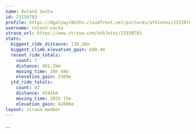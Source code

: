 ```yaml
---
name: Roland Socha
id: 23150783
profile: https://dgalywyr863hv.cloudfront.net/pictures/athletes/23150783/14745672/4/large.jpg
username: roland-socha
strava_url: https://www.strava.com/athletes/23150783
stats:
  biggest_ride_distance: 138.2km
  biggest_climb_elevation_gain: 688.4m
  recent_ride_totals:
    count: 7
    distance: 461.2km
    moving_time: 16h 48m
    elevation_gain: 2105m
  ytd_ride_totals:
    count: 92
    distance: 4541km
    moving_time: 203h 15m
    elevation_gain: 42896m
layout: strava_member
--- 
```

...
